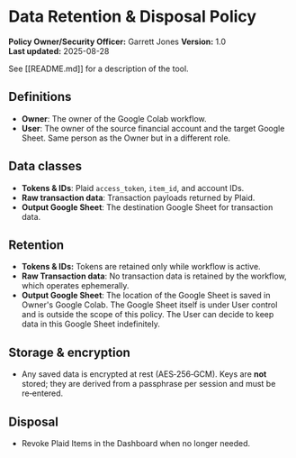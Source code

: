 # Data Retention & Disposal Policy

**Policy Owner/Security Officer:** Garrett Jones
**Version:** 1.0  
**Last updated:** 2025-08-28

See [[README.md]] for a description of the tool.

## Definitions
- **Owner**: The owner of the Google Colab workflow.
- **User**: The owner of the source financial account and the target Google Sheet. Same person as the Owner but in a different role.

## Data classes
- **Tokens & IDs**: Plaid `access_token`, `item_id`, and account IDs.
- **Raw transaction data**: Transaction payloads returned by Plaid.
- **Output Google Sheet**: The destination Google Sheet for transaction data.

## Retention
- **Tokens & IDs:** Tokens are retained only while workflow is active.
- **Raw Transaction data**: No transaction data is retained by the workflow, which operates ephemerally.
- **Output Google Sheet**: The location of the Google Sheet is saved in Owner's Google Colab. The Google Sheet itself is under User control and is outside the scope of this policy. The User can decide to keep data in this Google Sheet indefinitely.

## Storage & encryption
- Any saved data is encrypted at rest (AES‑256‑GCM). Keys are **not** stored; they are derived from a passphrase per session and must be re‑entered.

## Disposal
- Revoke Plaid Items in the Dashboard when no longer needed.
